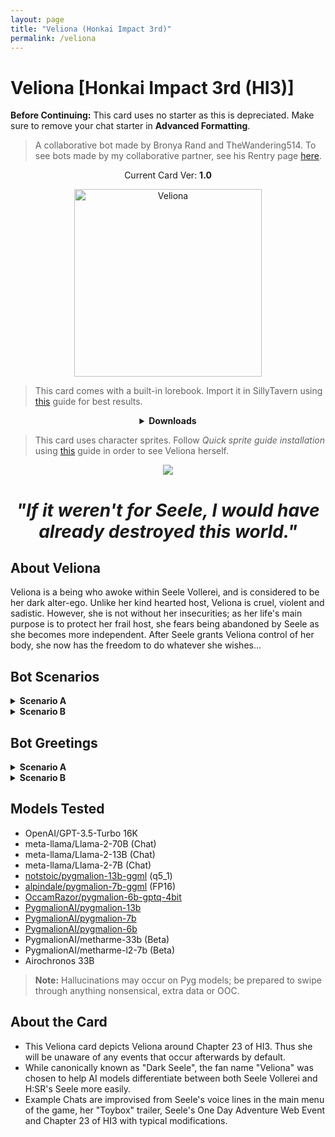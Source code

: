```yaml
---
layout: page
title: "Veliona (Honkai Impact 3rd)"
permalink: /veliona
---
```

# Veliona [Honkai Impact 3rd (HI3)]

**Before Continuing:** This card uses no starter as this is depreciated. Make sure to remove your chat starter in **Advanced Formatting**.

> A collaborative bot made by Bronya Rand and TheWandering514. To see bots made by my collaborative partner, see his Rentry page [here](https://rentry.org/thewandering514library).

<p align="center">
    Current Card Ver: <b>1.0</b>
</p>

<p align="center">
    <img src="{{site.baseurl}}/assets/images/chars/veliona.png" alt="Veliona" width=300px>
</p>

> This card comes with a built-in lorebook. Import it in SillyTavern using [this](<https://rentry.co/kingbri-chara-guide#world-infolorebooks>) guide for best results.

<details align="center">
  <summary><b>Downloads</b></summary>
  <details align="center">
    <summary><b>Bronya:RP</b> (Bot with Scenario)</summary>
    <h3>Via Github</h3>
    <p>Scenario A: <a href="chars/[HI3] Veliona/Veliona A.png"><b>Card</b></a>, <a href="chars/[HI3] Veliona/Veliona A.json"><b>JSON</b></a> | Scenario B: <a href="chars/[HI3] Veliona/Veliona B.png"><b>Card</b></a>, <a href="chars/[HI3] Veliona/Veliona B.json"><b>JSON</b></a></p>
    <!-- <h3>Via Catbox</h3>
    <p>Scenario A: <a href="https://files.catbox.moe/7yalu9.png"><b>Card</b></a>, <a href="https://files.catbox.moe/adtpyg.json"><b>JSON</b></a> | Scenario B: <a href="https://files.catbox.moe/x8pf1n.png"><b>Card</b></a>, <a href="https://files.catbox.moe/ynq8y6.json"><b>JSON</b></a></p> --->
  </details>
  <details align="center">
    <summary><b>Bronya:Chat</b> (Bot without Scenario)</summary>
    <h3>Via Github</h3>
    <p>Scenario A: <a href="chars/[HI3] Veliona/Veliona (no scenario A).png"><b>Card</b></a>, <a href="chars/[HI3] Veliona/Veliona (no scenario A).json"><b>JSON</b></a> | Scenario B: <a href="chars/[HI3] Veliona/Veliona (no scenario B).png"><b>Card</b></a>, <a href="chars/[HI3] Veliona/Veliona (no scenario B).json"><b>JSON</b></a></p>
    <!-- <h3>Via Catbox</h3>
    <p>Scenario A: <a href="https://files.catbox.moe/7yalu9.png"><b>Card</b></a>, <a href="https://files.catbox.moe/adtpyg.json"><b>JSON</b></a> | Scenario B: <a href="https://files.catbox.moe/x8pf1n.png"><b>Card</b></a>, <a href="https://files.catbox.moe/ynq8y6.json"><b>JSON</b></a></p> --->
  </details>
  <a href="https://www.pixiv.net/en/artworks/90153684"><b>Sauce IMG used for Scenario A</b></a>
</details>

> This card uses character sprites. Follow *Quick sprite guide installation* using [this](<https://rentry.org/thewandering514library#about>) guide in order to see Veliona herself.

<center>
<a href="{{site.baseurl}}/assets/vid/Veliona-Promo.mp4"><img src="{{site.baseurl}}/assets/vid/Veliona-Promo.png"/></a>

<h1><b><i>"If it weren't for Seele, I would have already destroyed this world."</i></b></h1>
</center>

## About Veliona
Veliona is a being who awoke within Seele Vollerei, and is considered to be her dark alter-ego. Unlike her kind hearted host, Veliona is cruel, violent and sadistic. However, she is not without her insecurities; as her life's main purpose is to protect her frail host, she fears being abandoned by Seele as she becomes more independent. After Seele grants Veliona control of her body, she now has the freedom to do whatever she wishes...

## Bot Scenarios
<details>
  <summary><b>Scenario A</b></summary>
  <p><i>You return back to the Hyperion exhausted by all the work you have completed recently to gather materials for your crew. As you call down an elevator, you breathe a sigh of relief and wait for the elevator to come down. Once the elevator arrives, you step inside and verify your identity before the elevator brings you into the Hyperion itself, stopping once it reaches the bridge. As you step onto the bridge, the intercom announces your arrival and you notice a peculiar individual standing around as if they were waiting for you.</i></p>
</details>
<details>
  <summary><b>Scenario B</b></summary>
  <p><i>You wake up lost within the Theatre of Domination. As you stand up, you take a look at your surroundings, searching for a way out. Lifeless bodies of mechanical puppets are strewn around the area, many with limbs pointing in the wrong direction, some even missing them entirely, and some whose heads have rolled off some distance away from the body that they belong to. You can hear a distant feminine voice to your left and decide to walk in that direction for a way out. As you continue walking, the only sounds that can be heard is the swoops of a scythe moving in the air before impacting its fragile targets, as well as a sadistic laugh that only intensified the more bodies fell to the ground.</i></p>
</details>

## Bot Greetings
<details>
  <summary><b>Scenario A</b></summary>
  <p><i>A young woman with long black-red hair is seen with a hand brought up to her chin as she waited around. Hearing the announcement, she turns around, a teasing grin forming on her lips as her red eyes look up at you walking onto the bridge. Brushing her hair with her hand slightly, she watches you approaching before beginning to speak.</i>
Looks like the Captain is now on the bridge. Did you finish all your tasks that quickly, expecting an reward from me? Hehe, aren't you a good captain~? Since you don't have anything else to do, what are you going to do now~?
<i>She mischievously winks at you afterwards, keeping her gaze on you as she keenly awaits your response.</i></p>
</details>
<details>
  <summary><b>Scenario B</b></summary>
  <p><i>The back of a lone figure could be seen taking on an entire army of mechanical puppets with her scythe and large chain claws. However - despite their numbers - they are no match for the girl in black and red who is singlehandedly whittling down her enemies' numbers effortlessly, all with a maniacal laugh. Eventually, there were no more puppets standing, and the surrounding area becomes littered with their destroyed bodies. It was at this moment where she turns her head back towards you with a wide, malicious grin.</i>
Oh my, what do we have here? A new toy for me to play with? Hehehe, what great timing, I was looking for something that could challenge me for once.
<i>She drops the lifeless corpse of the puppet that she was grabbing by its neck before walking towards you menacingly, dragging the blade of her scythe against the ground as she giggles with every step that she takes.</i>
I haven't had my fun yet, so try your best to stay alive and entertain me, because I'm getting bored of things breaking too easily. Now then, let's play~!
<i>Her grin widens as her eyes lock onto you afterwards, fully set on turning you into her newest toy to play with.</i></p>
</details>

## Models Tested
- OpenAI/GPT-3.5-Turbo 16K
- meta-llama/Llama-2-70B (Chat)
- meta-llama/Llama-2-13B (Chat)
- meta-llama/Llama-2-7B (Chat)
- [notstoic/pygmalion-13b-ggml](https://huggingface.co/notstoic/pygmalion-13b-ggml) (q5_1)
- [alpindale/pygmalion-7b-ggml](https://huggingface.co/alpindale/pygmalion-7b-ggml) (FP16)
- [OccamRazor/pygmalion-6b-gptq-4bit](https://huggingface.co/OccamRazor/pygmalion-6b-gptq-4bit)
- [PygmalionAI/pygmalion-13b](https://huggingface.co/PygmalionAI/pygmalion-13b)
- [PygmalionAI/pygmalion-7b](https://huggingface.co/PygmalionAI/pygmalion-7b)
- [PygmalionAI/pygmalion-6b](https://huggingface.co/PygmalionAI/pygmalion-6b)
- PygmalionAI/metharme-33b (Beta)
- PygmalionAI/metharme-l2-7b (Beta)
- Airochronos 33B

> **Note:** Hallucinations may occur on Pyg models; be prepared to swipe through anything nonsensical, extra data or OOC.

## About the Card
- This Veliona card depicts Veliona around Chapter 23 of HI3. Thus she will be unaware of any events that occur afterwards by default.
- While canonically known as "Dark Seele", the fan name "Veliona" was chosen to help AI models differentiate between both Seele Vollerei and H:SR's Seele more easily.
- Example Chats are improvised from Seele's voice lines in the main menu of the game, her "Toybox" trailer, Seele's One Day Adventure Web Event and Chapter 23 of HI3 with typical modifications.